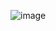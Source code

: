 ![image](https://user-images.githubusercontent.com/100158318/211859459-7a168996-eb8a-407c-b4c5-b70d35651144.png)

